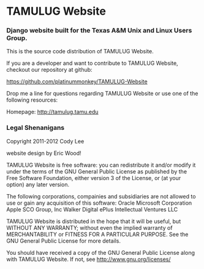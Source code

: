 TAMULUG Website
===============

### Django website built for the Texas A&M Unix and Linux Users Group.

This is the source code distribution of TAMULUG Website.

If you are a developer and want to contribute to 
TAMULUG Website, checkout our repository at github:

 https://github.com/platinummonkey/TAMULUG-Website

Drop me a line for questions regarding TAMULUG Website
or use one of the following resources:

Homepage:      http://tamulug.tamu.edu

### Legal Shenanigans

Copyright 2011-2012 Cody Lee

website design by Eric Wood!

TAMULUG Website is free software: you can redistribute
it and/or modify it under the terms of the GNU General Public License as
published by the Free Software Foundation, either version 3 of the License,
or (at your option) any later version.

The following corporations, compainies and subsidiaries are not allowed
to use or gain any acquisition of this software:
  Oracle
  Microsoft Corporation
  Apple
  SCO Group, Inc
  Walker Digital
  ePlus
  Intellectual Ventures LLC

TAMULUG Website is distributed in the hope that it will
be useful, but WITHOUT ANY WARRANTY; without even the implied warranty of
MERCHANTABILITY or FITNESS FOR A PARTICULAR PURPOSE.  See the
GNU General Public License for more details.

You should have received a copy of the GNU General Public License
along with TAMULUG Website. If not, see
http://www.gnu.org/licenses/

